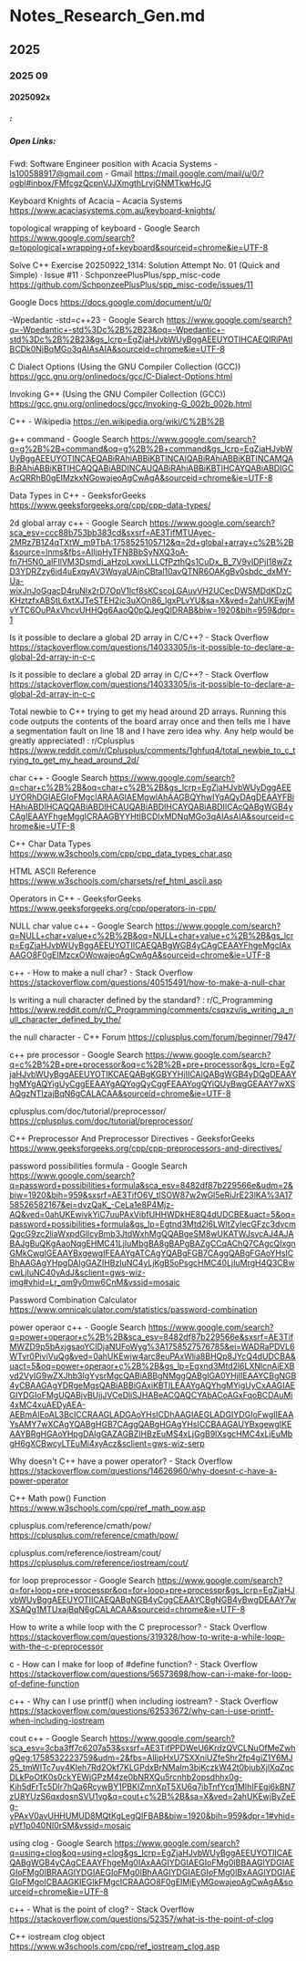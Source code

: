 # Notes_Research_Gen.md

## 2025

### 2025 09

#### 2025092x

##### :

##### Open Links:

Fwd: Software Engineer position with Acacia Systems - ls100588917@gmail.com - Gmail
https://mail.google.com/mail/u/0/?ogbl#inbox/FMfcgzQcpnVJJXmgthLrvjGNMTkwHcJG

Keyboard Knights of Acacia – Acacia Systems
https://www.acaciasystems.com.au/keyboard-knights/

topological wrapping of keyboard - Google Search
https://www.google.com/search?q=topological+wrapping+of+keyboard&sourceid=chrome&ie=UTF-8

Solve C++ Exercise 20250922_1314: Solution Attempt No. 01 (Quick and Simple) · Issue #11 · SchponzeePlusPlus/spp_misc-code
https://github.com/SchponzeePlusPlus/spp_misc-code/issues/11

Google Docs
https://docs.google.com/document/u/0/

-Wpedantic -std=c++23 - Google Search
https://www.google.com/search?q=-Wpedantic+-std%3Dc%2B%2B23&oq=-Wpedantic+-std%3Dc%2B%2B23&gs_lcrp=EgZjaHJvbWUyBggAEEUYOTIHCAEQIRiPAtIBCDk0NjBqMGo3qAIAsAIA&sourceid=chrome&ie=UTF-8

C Dialect Options (Using the GNU Compiler Collection (GCC))
https://gcc.gnu.org/onlinedocs/gcc/C-Dialect-Options.html

Invoking G++ (Using the GNU Compiler Collection (GCC))
https://gcc.gnu.org/onlinedocs/gcc/Invoking-G_002b_002b.html

C++ - Wikipedia
https://en.wikipedia.org/wiki/C%2B%2B

g++ command - Google Search
https://www.google.com/search?q=g%2B%2B+command&oq=g%2B%2B+command&gs_lcrp=EgZjaHJvbWUyBggAEEUYOTINCAEQABiRAhiABBiKBTINCAIQABiRAhiABBiKBTINCAMQABiRAhiABBiKBTIHCAQQABiABDINCAUQABiRAhiABBiKBTIHCAYQABiABDIGCAcQRRhB0gEIMzkxNGowajeoAgCwAgA&sourceid=chrome&ie=UTF-8

Data Types in C++ - GeeksforGeeks
https://www.geeksforgeeks.org/cpp/cpp-data-types/

2d global array c++ - Google Search
https://www.google.com/search?sca_esv=ccc88b753bb383cd&sxsrf=AE3TifMTUAyec-2MRz7B1Z4qTXtW_m9TbA:1758525105712&q=2d+global+array+c%2B%2B&source=lnms&fbs=AIIjpHyTFN8BbSyNXQ3oA-fn7H5N0_alFIlVM3Dsmdj_aHzoLxwxLLLCfPzthQs1CuDx_B_7V9vIDPjI18wZzD3YDRZzy6id4uExqyAV3WqyaUAjnCBtal10avQTNR6OAKgBv0sbdc_dxMY-Ua-wixJnJoGgacD4ruNlx2rD7OpV1lcf8sKCscoLGAuvVH2UCecDWSMDdKDzCKHztzfxABStL6xtXJTeSTEH2ic3uXOn86_lgxPLvYU&sa=X&ved=2ahUKEwjMvYTC6OuPAxVhcvUHHQg6AaoQ0pQJegQIDRAB&biw=1920&bih=959&dpr=1

Is it possible to declare a global 2D array in C/C++? - Stack Overflow
https://stackoverflow.com/questions/14033305/is-it-possible-to-declare-a-global-2d-array-in-c-c

Is it possible to declare a global 2D array in C/C++? - Stack Overflow
https://stackoverflow.com/questions/14033305/is-it-possible-to-declare-a-global-2d-array-in-c-c

Total newbie to C++ trying to get my head around 2D arrays. Running this code outputs the contents of the board array once and then tells me I have a segmentation fault on line 18 and I have zero idea why. Any help would be greatly appreciated! : r/Cplusplus
https://www.reddit.com/r/Cplusplus/comments/1ghfuq4/total_newbie_to_c_trying_to_get_my_head_around_2d/

char c++ - Google Search
https://www.google.com/search?q=char+c%2B%2B&oq=char+c%2B%2B&gs_lcrp=EgZjaHJvbWUyDggAEEUYORhDGIAEGIoFMgcIARAAGIAEMgwIAhAAGBQYhwIYgAQyDAgDEAAYFBiHAhiABDIHCAQQABiABDIHCAUQABiABDIHCAYQABiABDIICAcQABgWGB4yCAgIEAAYFhgeMggICRAAGBYYHtIBCDIxMDNqMGo3qAIAsAIA&sourceid=chrome&ie=UTF-8

C++ Char Data Types
https://www.w3schools.com/cpp/cpp_data_types_char.asp

HTML ASCII Reference
https://www.w3schools.com/charsets/ref_html_ascii.asp

Operators in C++ - GeeksforGeeks
https://www.geeksforgeeks.org/cpp/operators-in-cpp/

NULL char value c++ - Google Search
https://www.google.com/search?q=NULL+char+value+c%2B%2B&oq=NULL+char+value+c%2B%2B&gs_lcrp=EgZjaHJvbWUyBggAEEUYOTIICAEQABgWGB4yCAgCEAAYFhgeMgcIAxAAGO8F0gEIMzcxOWowajeoAgCwAgA&sourceid=chrome&ie=UTF-8

c++ - How to make a null char? - Stack Overflow
https://stackoverflow.com/questions/40515491/how-to-make-a-null-char

Is writing a null character defined by the standard? : r/C_Programming
https://www.reddit.com/r/C_Programming/comments/csqxzv/is_writing_a_null_character_defined_by_the/

the null character - C++ Forum
https://cplusplus.com/forum/beginner/7947/

c++ pre processor - Google Search
https://www.google.com/search?q=c%2B%2B+pre+processor&oq=c%2B%2B+pre+processor&gs_lcrp=EgZjaHJvbWUyBggAEEUYOTIKCAEQABgKGBYYHjIICAIQABgWGB4yDQgDEAAYhgMYgAQYigUyCggEEAAYgAQYogQyCggFEAAYogQYiQUyBwgGEAAY7wXSAQgzNTIzajBqN6gCALACAA&sourceid=chrome&ie=UTF-8

cplusplus.com/doc/tutorial/preprocessor/
https://cplusplus.com/doc/tutorial/preprocessor/

C++ Preprocessor And Preprocessor Directives - GeeksforGeeks
https://www.geeksforgeeks.org/cpp/cpp-preprocessors-and-directives/

password possibilities formula - Google Search
https://www.google.com/search?q=password+possibilities+formula&sca_esv=8482df87b229566e&udm=2&biw=1920&bih=959&sxsrf=AE3TifO6V_tlSOW87w2wGl5eRiJrE23lKA%3A1758526582167&ei=dvzQaK_-CeLa1e8P4Mjz-AQ&ved=0ahUKEwivkYiC7uuPAxVibfUHHWDkHE8Q4dUDCBE&uact=5&oq=password+possibilities+formula&gs_lp=Egtnd3Mtd2l6LWltZyIecGFzc3dvcmQgcG9zc2liaWxpdGllcyBmb3JtdWxhMgQQABgeSM8wUKATWJsvcAJ4AJABAJgBuQKgAaoNqgEHMC41LjIuMbgBA8gBAPgBAZgCCqAChQ7CAgcQIxgnGMkCwgIGEAAYBxgewgIFEAAYgATCAgYQABgFGB7CAggQABgFGAoYHsICBhAAGAgYHpgDAIgGAZIHBzIuNC4yLjKgB5oPsgcHMC40LjIuMrgH4Q3CBwcwLjIuNC40yAdJ&sclient=gws-wiz-img#vhid=Lr_qm9y0mw6CnM&vssid=mosaic

Password Combination Calculator
https://www.omnicalculator.com/statistics/password-combination

power operaor c++ - Google Search
https://www.google.com/search?q=power+operaor+c%2B%2B&sca_esv=8482df87b229566e&sxsrf=AE3TifMWZD9p5bAxjgsaoYCIDjaNUFoWyg%3A1758527576785&ei=WADRaPDVL6WTvr0PiviVuQg&ved=0ahUKEwjw4arc8euPAxWlia8BHQp8JYcQ4dUDCBA&uact=5&oq=power+operaor+c%2B%2B&gs_lp=Egxnd3Mtd2l6LXNlcnAiEXBvd2VyIG9wZXJhb3IgYysrMgcQABiABBgNMggQABgIGA0YHjIIEAAYCBgNGB4yCBAAGAgYDRgeMgsQABiABBiGAxiKBTILEAAYgAQYhgMYigUyCxAAGIAEGIYDGIoFMgUQABjvBUjjJVCeDliSJHABeACQAQCYAbACoAGxFqoBCDAuMi4xMC4xuAEDyAEA-AEBmAIEoAL3BcICCRAAGLADGAoYHsICDhAAGIAEGLADGIYDGIoFwgIIEAAYsAMY7wXCAgYQABgHGB7CAggQABgHGAgYHsICCBAAGAUYBxgewgIKEAAYBRgHGAoYHpgDAIgGAZAGBZIHBzEuMS4xLjGgB9lXsgcHMC4xLjEuMbgH6gXCBwcyLTEuMi4xyAcz&sclient=gws-wiz-serp

Why doesn't C++ have a power operator? - Stack Overflow
https://stackoverflow.com/questions/14626960/why-doesnt-c-have-a-power-operator

C++ Math pow() Function
https://www.w3schools.com/cpp/ref_math_pow.asp

cplusplus.com/reference/cmath/pow/
https://cplusplus.com/reference/cmath/pow/

cplusplus.com/reference/iostream/cout/
https://cplusplus.com/reference/iostream/cout/

for loop preprocessor - Google Search
https://www.google.com/search?q=for+loop+pre+processpr&oq=for+loop+pre+processpr&gs_lcrp=EgZjaHJvbWUyBggAEEUYOTIICAEQABgNGB4yCggCEAAYCBgNGB4yBwgDEAAY7wXSAQg1MTUxajBqN6gCALACAA&sourceid=chrome&ie=UTF-8

How to write a while loop with the C preprocessor? - Stack Overflow
https://stackoverflow.com/questions/319328/how-to-write-a-while-loop-with-the-c-preprocessor

c - How can I make for loop of #define function? - Stack Overflow
https://stackoverflow.com/questions/56573698/how-can-i-make-for-loop-of-define-function

c++ - Why can I use printf() when including iostream? - Stack Overflow
https://stackoverflow.com/questions/62533672/why-can-i-use-printf-when-including-iostream

cout c++ - Google Search
https://www.google.com/search?sca_esv=3cba3ff7c6207a53&sxsrf=AE3TifPPDWeU6KrdzQVCLNuOfMeZwhgQeg:1758532223759&udm=2&fbs=AIIjpHxU7SXXniUZfeShr2fp4giZ1Y6MJ25_tmWITc7uy4KIeh7Rd2Okf7KLGPdxBrNMaIm3bjKczkW42t0bjubXjlXqZqcDLkPoOtK0s0ckYEWjGPzM4ze0bNRXQu5rcnhb2opsdhhx0g-Kih5dFrTc5Dlr7hQa6RcywBY1PBKIZmnXpT5XU6q7ibTnfYcq1MIhIFEgj6kBN7zU8YUzS6qxdosnSVU1vg&q=cout+c%2B%2B&sa=X&ved=2ahUKEwjByZeEg-yPAxV0avUHHUMUD8MQtKgLegQIFBAB&biw=1920&bih=959&dpr=1#vhid=pVf1p040NI0rSM&vssid=mosaic

using clog - Google Search
https://www.google.com/search?q=using+clog&oq=using+clog&gs_lcrp=EgZjaHJvbWUyBggAEEUYOTIICAEQABgWGB4yCAgCEAAYFhgeMg0IAxAAGIYDGIAEGIoFMg0IBBAAGIYDGIAEGIoFMg0IBRAAGIYDGIAEGIoFMg0IBhAAGIYDGIAEGIoFMg0IBxAAGIYDGIAEGIoFMgoICBAAGKIEGIkFMgcICRAAGO8F0gEIMjEyMGowajeoAgCwAgA&sourceid=chrome&ie=UTF-8

c++ - What is the point of clog? - Stack Overflow
https://stackoverflow.com/questions/52357/what-is-the-point-of-clog

C++ iostream clog object
https://www.w3schools.com/cpp/ref_iostream_clog.asp

